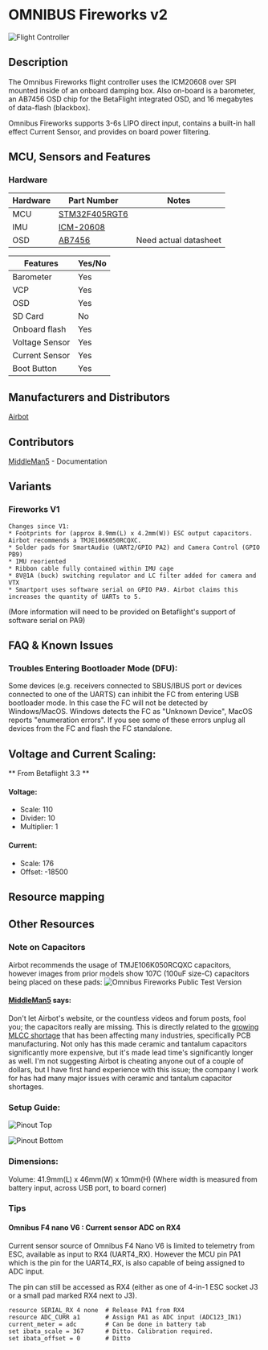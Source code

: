 # OMNIBUS Fireworks v2

![Flight Controller](https://image.ibb.co/gxmWGd/fireworksv2_1.jpg)

## Description

The Omnibus Fireworks flight controller uses the ICM20608
over SPI mounted inside of an onboard damping box.
Also on-board is a barometer, an AB7456 OSD chip for the BetaFlight integrated OSD, and 16 megabytes of data-flash (blackbox).

Omnibus Fireworks supports 3-6s LIPO direct input, contains a built-in hall effect Current Sensor, and provides on board power filtering.

## MCU, Sensors and Features

### Hardware

| Hardware      | Part Number   | Notes|
|---------------|---------------|------|
| MCU  | [STM32F405RGT6](http://www.mouser.com/ds/2/389/DM00037051-492832.pdf)  |  |
| IMU  | [ICM-20608](https://store.invensense.com/datasheets/invensense/ICM-20608-G-ProductSpec-V1.pdf)        | |
| OSD  | [AB7456](https://www.unmannedtechshop.co.uk/micro-osd-v2-3-ab7456/)     | Need actual datasheet |


| Features | Yes/No |
|----------|--------|
| Barometer | Yes |
| VCP | Yes |
| OSD | Yes |
| SD Card | No |
| Onboard flash | Yes |
| Voltage Sensor | Yes |
| Current Sensor | Yes|
| Boot Button | Yes| 



## Manufacturers and Distributors

[Airbot](https://store.myairbot.com/omnibusfireworksv2.html)


## Contributors

[MiddleMan5](https://github.com/MiddleMan5) - Documentation

## Variants

### Fireworks V1

    Changes since V1:
    * Footprints for (approx 8.9mm(L) x 4.2mm(W)) ESC output capacitors. Airbot recommends a TMJE106K050RCQXC.
    * Solder pads for SmartAudio (UART2/GPIO PA2) and Camera Control (GPIO PB9) 
    * IMU reoriented
    * Ribbon cable fully contained within IMU cage
    * 8V@1A (buck) switching regulator and LC filter added for camera and VTX
    * Smartport uses software serial on GPIO PA9. Airbot claims this increases the quantity of UARTs to 5.
(More information will need to be provided on Betaflight's support of software serial on PA9)

## FAQ & Known Issues

### Troubles Entering Bootloader Mode (DFU):
Some devices (e.g. receivers connected to SBUS/IBUS port or devices connected to one of the UARTS) can inhibit the FC from entering USB bootloader mode. In this case the FC will not be detected by Windows/MacOS. Windows detects the FC as "Unknown Device", MacOS reports "enumeration errors". If you see some of these errors unplug all devices from the FC and flash the FC standalone.

## Voltage and Current Scaling:  

** From Betaflight 3.3 **

#### Voltage:
* Scale:      110
* Divider:     10
* Multiplier:   1

#### Current:
* Scale:   176
* Offset: -18500

## Resource mapping

## Other Resources

### Note on Capacitors
Airbot recommends the usage of TMJE106K050RCQXC capacitors, however images from prior models show 107C (100uF size-C) capacitors being placed on these pads:
![Omnibus Fireworks Public Test Version](https://image.ibb.co/iSd2wd/OFW_PTV.png)

#### [MiddleMan5](https://github.com/MiddleMan5) says:
Don't let Airbot's website, or the countless videos and forum posts, fool you; the capacitors really are missing. This is directly related to the [growing MLCC shortage](https://www.ttiinc.com/content/ttiinc/en/resources/marketeye/categories/passives/me-zogbi-20180302.html) that has been affecting many industries, specifically PCB manufacturing. Not only has this made ceramic and tantalum capacitors significantly more expensive, but it's made lead time's significantly longer as well. I'm not suggesting Airbot is cheating anyone out of a couple of dollars, but I have first hand experience with this issue; the company I work for has had many major issues with ceramic and tantalum capacitor shortages.

### Setup Guide:

![Pinout Top](https://image.ibb.co/j9uq9y/Fire_Works_Pinout2_51557_1528920698.jpg)


![Pinout Bottom](https://image.ibb.co/jTZwhJ/Fire_Works_Pinout1_70404_1528920698.jpg)

### Dimensions:
Volume: 41.9mm(L) x 46mm(W) x 10mm(H)
(Where width is measured from battery input, across USB port, to board corner)

### Tips

#### Omnibus F4 nano V6 : Current sensor ADC on RX4
Current sensor source of Omnibus F4 Nano V6 is limited to telemetry from ESC, available as input to RX4 (UART4_RX). However the MCU pin PA1 which is the pin for the UART4_RX, is also capable of being assigned to ADC input.

The pin can still be accessed as RX4 (either as one of 4-in-1 ESC socket J3 or a small pad marked RX4 next to J3).

```
resource SERIAL_RX 4 none  # Release PA1 from RX4
resource ADC_CURR a1       # Assign PA1 as ADC input (ADC123_IN1)
current_meter = adc        # Can be done in battery tab
set ibata_scale = 367      # Ditto. Calibration required.
set ibata_offset = 0       # Ditto
```
